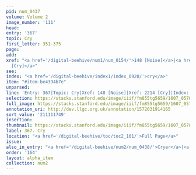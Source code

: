 ```yaml
---
pid: num_0437
volume: Volume 2
image_number: '111'
head:
entry: '367'
topic: Cry
first_letter: 351-375
page:
add:
xref: "<a href='/digital-beehive/num1/num_0154/'>148 [Noise]</a>|<a href='/digital-beehive/num9/num_3157/'>2214
  [Cry]</a>"
see:
index: "<a href='/digital-beehive/index1/index_0920/'>cry</a>"
item: "#item-be4394b7e"
unparsed:
line: 'Entry: 367|Topic: Cry|Xref: 148 [Noise]|Xref: 2214 [Cry]|Index: cry|#item-be4394b7e'
selection: https://stacks.stanford.edu/image/iiif/fm855tg5659/1607_0578/349,1749,2954,364/full/0/default.jpg
full_image: https://stacks.stanford.edu/image/iiif/fm855tg5659/1607_0578/full/full/0/default.jpg
annotation_uri: http://dev.llgc.org.uk/annotation/1572031914165
sort_value: '211111749'
insertion:
thumbnail: https://stacks.stanford.edu/image/iiif/fm855tg5659/1607_0578/349,1749,600,180/250,/0/default.jpg
label: 367. Cry
location: "<a href='/digital-beehive/toc/toc2_101/'>Full Page</a>"
issue:
also_in_entry: "<a href='/digital-beehive/num2/num_0438/'>Cryer</a>|<a href='/digital-beehive/num2/num_0439/'>Complaint</a>"
order: '164'
layout: alpha_item
collection: num2
---
```

